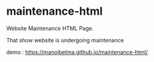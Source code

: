 # maintenance-html

Website Maintenance HTML Page.

That show website is undergoing maintenance
 
demo : https://manojbetma.github.io/maintenance-html/
